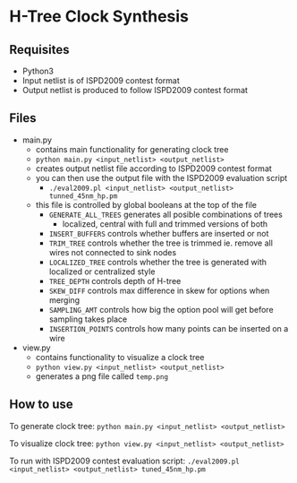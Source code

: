 # H-Tree Clock Synthesis

## Requisites
- Python3
- Input netlist is of ISPD2009 contest format
- Output netlist is produced to follow ISPD2009 contest format

## Files
- main.py
    - contains main functionality for generating clock tree
    - `python main.py <input_netlist> <output_netlist>`
    - creates output netlist file according to ISPD2009 contest format
    - you can then use the output file with the ISPD2009 evaluation script
        - `./eval2009.pl <input_netlist> <output_netlist> tunned_45nm_hp.pm`
    - this file is controlled by global booleans at the top of the file
        - `GENERATE_ALL_TREES` generates all posible combinations of trees
            - localized, central with full and trimmed versions of both
        - `INSERT_BUFFERS` controls whether buffers are inserted or not
        - `TRIM_TREE` controls whether the tree is trimmed ie. remove all
          wires not connected to sink nodes
        - `LOCALIZED_TREE` controls whether the tree is generated with
          localized or centralized style
        - `TREE_DEPTH` controls depth of H-tree
        - `SKEW_DIFF` controls max difference in skew for options when
          merging
        - `SAMPLING_AMT` controls how big the option pool will get before
          sampling takes place
        - `INSERTION_POINTS` controls how many points can be inserted on a
          wire
- view.py
    - contains functionality to visualize a clock tree
    - `python view.py <input_netlist> <output_netlist>`
    - generates a png file called `temp.png`

## How to use

To generate clock tree:
`python main.py <input_netlist> <output_netlist>`

To visualize clock tree:
`python view.py <input_netlist> <output_netlist>`

To run with ISPD2009 contest evaluation script:
`./eval2009.pl <input_netlist> <output_netlist> tuned_45nm_hp.pm`

